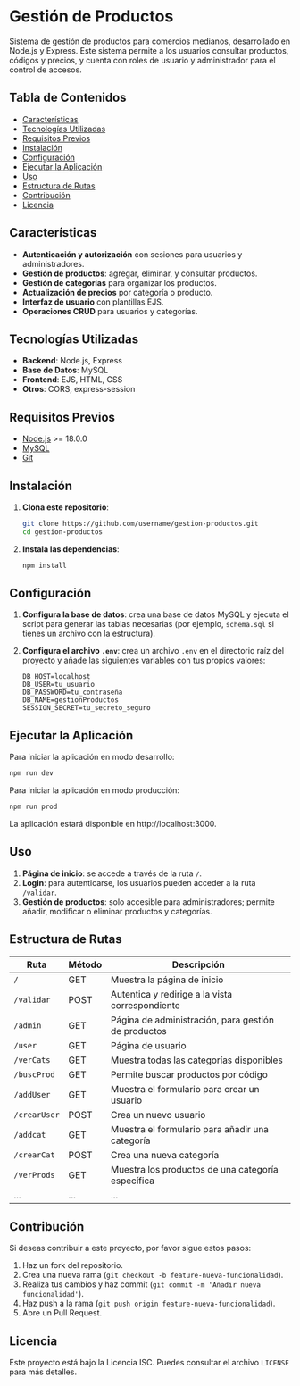 # Gestión de Productos

Sistema de gestión de productos para comercios medianos, desarrollado en Node.js y Express. Este sistema permite a los usuarios consultar productos, códigos y precios, y cuenta con roles de usuario y administrador para el control de accesos.

## Tabla de Contenidos
- [Características](#características)
- [Tecnologías Utilizadas](#tecnologías-utilizadas)
- [Requisitos Previos](#requisitos-previos)
- [Instalación](#instalación)
- [Configuración](#configuración)
- [Ejecutar la Aplicación](#ejecutar-la-aplicación)
- [Uso](#uso)
- [Estructura de Rutas](#estructura-de-rutas)
- [Contribución](#contribución)
- [Licencia](#licencia)

## Características
- **Autenticación y autorización** con sesiones para usuarios y administradores.
- **Gestión de productos**: agregar, eliminar, y consultar productos.
- **Gestión de categorías** para organizar los productos.
- **Actualización de precios** por categoría o producto.
- **Interfaz de usuario** con plantillas EJS.
- **Operaciones CRUD** para usuarios y categorías.

## Tecnologías Utilizadas
- **Backend**: Node.js, Express
- **Base de Datos**: MySQL
- **Frontend**: EJS, HTML, CSS
- **Otros**: CORS, express-session

## Requisitos Previos
- [Node.js](https://nodejs.org/) >= 18.0.0
- [MySQL](https://www.mysql.com/)
- [Git](https://git-scm.com/)

## Instalación
1. **Clona este repositorio**:
   ```bash
   git clone https://github.com/username/gestion-productos.git
   cd gestion-productos
2. **Instala las dependencias**:
   ```bash
   npm install  
## Configuración
1. **Configura la base de datos**: crea una base de datos MySQL y ejecuta el script para generar las tablas necesarias (por ejemplo, `schema.sql` si tienes un archivo con la estructura).

2. **Configura el archivo `.env`**: crea un archivo `.env` en el directorio raíz del proyecto y añade las siguientes variables con tus propios valores:
   ```plaintext
   DB_HOST=localhost
   DB_USER=tu_usuario
   DB_PASSWORD=tu_contraseña
   DB_NAME=gestionProductos
   SESSION_SECRET=tu_secreto_seguro
## Ejecutar la Aplicación
Para iniciar la aplicación en modo desarrollo:
  ```bash
  npm run dev
  ```
Para iniciar la aplicación en modo producción:
  ```bash
  npm run prod
  ```
La aplicación estará disponible en http://localhost:3000.  
## Uso
1. **Página de inicio**: se accede a través de la ruta `/`.
2. **Login**: para autenticarse, los usuarios pueden acceder a la ruta `/validar`.
3. **Gestión de productos**: solo accesible para administradores; permite añadir, modificar o eliminar productos y categorías.

## Estructura de Rutas
| Ruta          | Método | Descripción                                               |
|---------------|--------|-----------------------------------------------------------|
| `/`           | GET    | Muestra la página de inicio                               |
| `/validar`    | POST   | Autentica y redirige a la vista correspondiente           |
| `/admin`      | GET    | Página de administración, para gestión de productos       |
| `/user`       | GET    | Página de usuario                                         |
| `/verCats`    | GET    | Muestra todas las categorías disponibles                  |
| `/buscProd`   | GET    | Permite buscar productos por código                       |
| `/addUser`    | GET    | Muestra el formulario para crear un usuario               |
| `/crearUser`  | POST   | Crea un nuevo usuario                                     |
| `/addcat`     | GET    | Muestra el formulario para añadir una categoría           |
| `/crearCat`   | POST   | Crea una nueva categoría                                  |
| `/verProds`   | GET    | Muestra los productos de una categoría específica         |
| ...           | ...    | ...                                                       |

## Contribución
Si deseas contribuir a este proyecto, por favor sigue estos pasos:
1. Haz un fork del repositorio.
2. Crea una nueva rama (`git checkout -b feature-nueva-funcionalidad`).
3. Realiza tus cambios y haz commit (`git commit -m 'Añadir nueva funcionalidad'`).
4. Haz push a la rama (`git push origin feature-nueva-funcionalidad`).
5. Abre un Pull Request.

## Licencia
Este proyecto está bajo la Licencia ISC. Puedes consultar el archivo `LICENSE` para más detalles.
